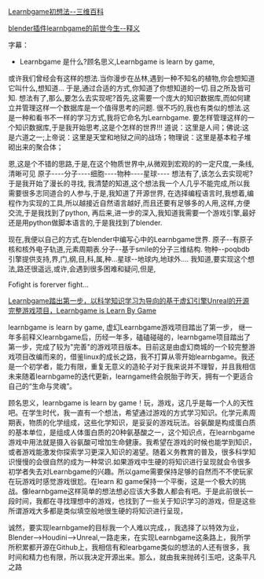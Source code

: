 [Learnbgame初想法--三维百科](https://www.bilibili.com/video/BV1Yb411j7EF)


[blender插件learnbgame的前世今生--释义](https://www.bilibili.com/video/BV1e4411W7Ts)

字幕：

*	Learnbgame 是什么?顾名思义,Learnbgame is learn by game,

或许我们曾经会有这样的想法.当你漫步在丛林,遇到一种不知名的植物,你会想知道它叫什么,想知道...
于是,通过合适的方式,你知道了你想知道的一切.目之所及皆可知.
想法有了,那么,要怎么去实现呢?首先,这需要一个庞大的知识数据库,而如何建立并管理这样一个数据库是一个值得思考的问题.
很不巧的,我也有类似的想法.这是一种和看书不一样的学习方式,我将它命名为Learnbgame.
要怎样管理这样的一个知识数据库,于是我开始思考,这是个怎样的世界!!!
道说：这里是人间；佛说:这是六道之一;上帝说：这里是天堂和地狱之间的战场；物理说：这里是基本粒子堆砌出来的聚合体；

恩,这是个不错的思路,于是,在这个物质世界中,从微观到宏观的的一定尺度,一条线,清晰可见
原子----分子----细胞----物种----星球----
想法有了,该怎么去实现呢?于是我开始了漫长的寻找,
我清楚的知道,这个想法我一个人几乎不能完成,所以我需要很多志同道合的人参与,于是,我知道了开源世界, 
在选择编程语言时,我想着,编程作为实现的工具,所以越接近自然语言越好,而且还要有足够多的人用,这样,方便交流,于是我找到了python,
再后来,进一步的深入,我知道我需要一个游戏引擎,最好还是用python做脚本语言的,于是我找到了blender.

现在,我便以自己的方式,在blender中编写心中的Learnbgame世界.
原子--有原子核和核外电子轨道,元素周期表.分子--基于smile的分子三维结构.
物种--poqbdb引擎提供支持,界,门,纲,目,科,属,种...星球--地球内,地球外....
我知道,要实现这个想法,路还很遥远,或许,会遇到很多困难和疑问,但是,

Fofight is forerver fight...




[Learnbgame踏出第一步，以科学知识学习为导向的基于虚幻引擎Unreal的开源完整游戏项目，Learnbgame is Learn By Game](https://www.bilibili.com/video/BV1kf4y1q7Mp)

learnbgame is learn by game,
虚幻Learnbgame游戏项目踏出了第一步，
继一年多前释义learnbgame后，历经一年多，磕磕碰碰的，learnbgame项目踏出了第一步，完成了较为"完善"的游戏项目版本。目前这是由虚幻商城的一个较完整游戏项目改编而来的，借鉴linux的成长之路，我不打算从零开始learnbgame。我还是一个初学者，能力有限，重复无意义的造轮子对于我来说并不理智，并且我相信未来随着learnbgame的迭代更新，learngame终会脱胎于昨天，拥有一个更适合自己的“生命与灵魂”。

顾名思义，learnbgame is learn by game！玩，游戏，这几乎是每一个人的天性吧。在学生时代，我一直有一个想法，希望通过游戏的方式学习知识。化学元素周期表，物质的化学组成，这些化学知识，是妥妥的游戏玩法。谷氨酸是构成蛋白质的基本单位，是组成人体蛋白质的20种氨基酸之一，这个知识点，在learnbgame游戏中用法就是摄入谷氨酸可增加生命健康。我希望在游戏的时候也能学到知识，或者游戏能激发你探索学习更深入知识的渴望。随着义务教育的普及，很多科学知识慢慢的会很自然的成为一种常识.如果游戏中生硬的将知识进行呈现就会令很多初学者失去对Learnbgame的兴趣。所以game需要保持足够的自然而不不使玩家在玩游戏时感觉游戏很尬。在learn 和 game保持一个平衡，这是一个极大的挑战。像learnbgame这样简单的想法想必应该大多数人都会有吧。于是此前很长一段时间，我都在寻找理想中的游戏，也找到了一些关于知识学习的游戏，但是这些所谓游戏大多都是类似填空般地很生硬的将知识进行呈现，

诚然，要实现learnbgame的目标我一个人难以完成，，我选择了以特效为业，Blender——>Houdini——>Unreal,一路走来，在实现Learnbgame这条路上，我所学所积累都开源在Github上，我相信有和learbgame类似的想法的人还有很多，我时间和精力也有限，所以我决定开源出来。那么，就由我来抛砖引玉吧，这条平凡之路
